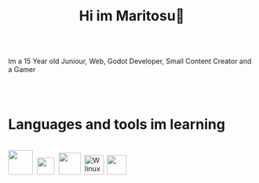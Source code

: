 
<div id="toc">
  <ul style="list-style: none">
    <summary>
      <h1 align="center">Hi im Maritosu👋</h1>
      <br><br>
      <p>Im a 15 Year old Juniour, Web, Godot Developer, Small Content Creator and a Gamer</p>
      <br><br>
      <h1>Languages and tools im learning</h1><br>
      <img src="https://upload.wikimedia.org/wikipedia/commons/thumb/6/61/HTML5_logo_and_wordmark.svg/1024px-HTML5_logo_and_wordmark.png" width="50px"></img>&thinsp;&thinsp;
      <img src="https://upload.wikimedia.org/wikipedia/commons/thumb/d/d5/CSS3_logo_and_wordmark.svg/726px-CSS3_logo_and_wordmark.svg.png?20160530175649" width="35px"></img>&thinsp;&thinsp;
      <a href="https://godotengine.org/"><img src="https://upload.wikimedia.org/wikipedia/commons/thumb/6/6a/Godot_icon.svg/1200px-Godot_icon.svg.png?20170822201738" width="45px"></img></a>&thinsp;
      <a href="https://archlinux.org"><img src="https://upload.wikimedia.org/wikipedia/commons/thumb/1/13/Arch_Linux_%22Crystal%22_icon.svg/512px-Arch_Linux_%22Crystal%22_icon.svg.png" width="40px" alt="W linux distro"></a>&thinsp;
      <a href="https://obstudio.org"><img src="https://upload.wikimedia.org/wikipedia/commons/thumb/1/13/OBS_Studio_logo.png/1200px-OBS_Studio_logo.png?20190328042108" width="40px"></a>
    </summary>
  </ul>
</div
  >
